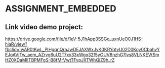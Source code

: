 ﻿# ASSIGNMENT_EMBEDDED
## Link video demo project:
https://drive.google.com/file/d/1eV-5J1hApp3SSGq_uxnUeO0J1HS-hiaR/view?fbclid=IwAR0tKwL_PIHgqnQraJwDEJAXWxJvK0KRYqtvU02D0Koy0CbahvYEJoAVjTw_aem_AZrvg6uU2T7xx33xWgo32f5yOUV8nzhG7lvs8VLNKEVtSmHZ0XDaMlITBPMFgS-B8fMrVwtTFvpJXTWhQiZ9h_rZ
